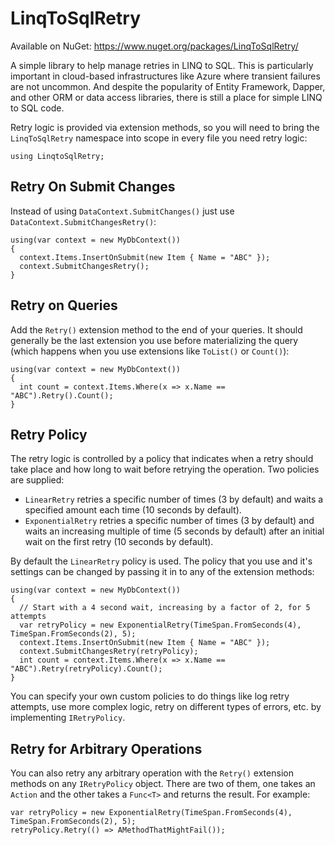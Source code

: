 LinqToSqlRetry
==============

Available on NuGet: https://www.nuget.org/packages/LinqToSqlRetry/

A simple library to help manage retries in LINQ to SQL. This is particularly important in cloud-based infrastructures like Azure where transient failures are not uncommon. And despite the popularity of Entity Framework, Dapper, and other ORM or data access libraries, there is still a place for simple LINQ to SQL code.

Retry logic is provided via extension methods, so you will need to bring the `LinqToSqlRetry` namespace into scope in every file you need retry logic:
```
using LinqtoSqlRetry;
```

## Retry On Submit Changes

Instead of using `DataContext.SubmitChanges()` just use `DataContext.SubmitChangesRetry()`:
```
using(var context = new MyDbContext())
{
  context.Items.InsertOnSubmit(new Item { Name = "ABC" });
  context.SubmitChangesRetry();
}
```

## Retry on Queries

Add the `Retry()` extension method to the end of your queries. It should generally be the last extension you use before materializing the query (which happens when you use extensions like `ToList()` or `Count()`):

```
using(var context = new MyDbContext())
{
  int count = context.Items.Where(x => x.Name == "ABC").Retry().Count();
}
```

## Retry Policy

The retry logic is controlled by a policy that indicates when a retry should take place and how long to wait before retrying the operation. Two policies are supplied:

* `LinearRetry` retries a specific number of times (3 by default) and waits a specified amount each time (10 seconds by default).
* `ExponentialRetry` retries a specific number of times (3 by default) and waits an increasing multiple of time (5 seconds by default) after an initial wait on the first retry (10 seconds by default).

By default the `LinearRetry` policy is used. The policy that you use and it's settings can be changed by passing it in to any of the extension methods:

```
using(var context = new MyDbContext())
{
  // Start with a 4 second wait, increasing by a factor of 2, for 5 attempts
  var retryPolicy = new ExponentialRetry(TimeSpan.FromSeconds(4), TimeSpan.FromSeconds(2), 5);
  context.Items.InsertOnSubmit(new Item { Name = "ABC" });
  context.SubmitChangesRetry(retryPolicy);
  int count = context.Items.Where(x => x.Name == "ABC").Retry(retryPolicy).Count();
}
```

You can specify your own custom policies to do things like log retry attempts, use more complex logic, retry on different types of errors, etc. by implementing `IRetryPolicy`.

## Retry for Arbitrary Operations

You can also retry any arbitrary operation with the `Retry()` extension methods on any `IRetryPolicy` object. There are two of them, one takes an `Action` and the other takes a `Func<T>` and returns the result. For example:

```
var retryPolicy = new ExponentialRetry(TimeSpan.FromSeconds(4), TimeSpan.FromSeconds(2), 5);
retryPolicy.Retry(() => AMethodThatMightFail());
```
